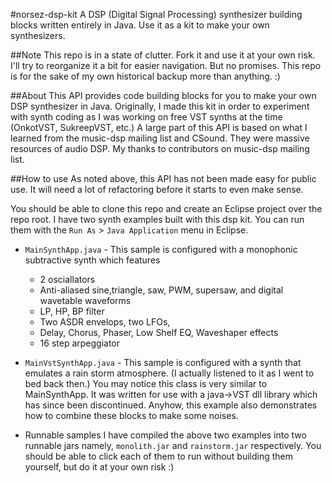 #norsez-dsp-kit
A DSP (Digital Signal Processing) synthesizer building blocks written entirely in Java. Use it as a kit to make your own synthesizers.

##Note
This repo is in a state of clutter. Fork it and use it at your own risk. I'll try to reorganize it a bit for easier navigation. But no promises. This repo is for the sake of my own historical backup more than anything. :)

##About
This API provides code building blocks for you to make your own DSP synthesizer in Java. Originally, I made this kit in order to experiment with synth coding as I was working on free VST synths at the time (OnkotVST, SukreepVST, etc.)  A large part of this API is based on what I learned from the music-dsp mailing list and CSound. They were massive resources of audio DSP. My thanks to contributors on music-dsp mailing list.

##How to use
As noted above, this API has not been made easy for public use. It will need a lot of refactoring before it starts to even make sense.

You should be able to clone this repo and create an Eclipse project over the repo root. I have two synth examples built with this dsp kit. You can run them with the `Run As` > `Java Application` menu in Eclipse.

- `MainSynthApp.java` - This sample is configured with a monophonic subtractive synth which features 
	- 2 osciallators 	
	- Anti-aliased sine,triangle, saw, PWM, supersaw, and digital wavetable waveforms
	- LP, HP, BP filter
	- Two ASDR envelops, two LFOs, 
	-  Delay, Chorus, Phaser, Low Shelf EQ, Waveshaper effects
	- 16 step arpeggiator
	
- `MainVstSynthApp.java` - This sample is configured with a synth that emulates a rain storm atmosphere. (I actually listened to it as I went to bed back then.) You may notice this class is very similar to MainSynthApp. It was written for use with a java->VST dll library which has since been discontinued. Anyhow, this example also demonstrates how to combine these blocks to make some noises.
	
	
- Runnable samples 
I have compiled the above two examples into two runnable jars namely, `monolith.jar` and `rainstorm.jar` respectively. You should be able to click each of them to run without building them yourself, but do it at your own risk :)
	
	

  
